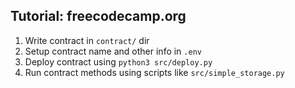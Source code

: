 Tutorial: freecodecamp.org
---

1. Write contract in `contract/` dir
2. Setup contract name and other info in `.env`
3. Deploy contract using `python3 src/deploy.py`
4. Run contract methods using scripts like `src/simple_storage.py`